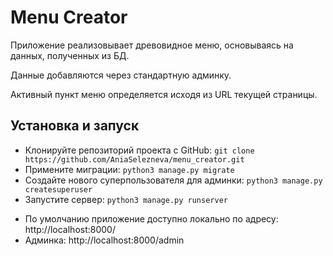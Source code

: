 # Menu Creator

Приложение реализовывает древовидное меню, основываясь на данных, полученных из БД.

Данные добавляются через стандартную админку.

Активный пункт меню определяется исходя из URL текущей страницы.

## Установка и запуск

* Клонируйте репозиторий проекта с GitHub: `git clone https://github.com/AniaSelezneva/menu_creator.git`
* Примените миграции: `python3 manage.py migrate`
* Создайте нового суперпользователя для админки: `python3 manage.py createsuperuser`
* Запустите сервер: `python3 manage.py runserver`


- По умолчанию приложение доступно локально по адресу: http://localhost:8000/
- Админка: http://localhost:8000/admin